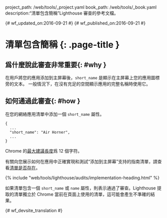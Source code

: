 project_path: /web/tools/_project.yaml
book_path: /web/tools/_book.yaml
description:“清單包含簡稱”Lighthouse 審查的參考文檔。

{# wf_updated_on:2016-09-21 #}
{# wf_published_on:2016-09-21 #}

# 清單包含簡稱 {: .page-title }

## 爲什麼說此審查非常重要{: #why }

在用戶將您的應用添加到主屏幕後，`short_name` 是顯示在主屏幕上您的應用圖標旁的文本。
一般情況下，在沒有充足的空間顯示應用的完整名稱時使用它。


## 如何通過此審查{: #how }

在您的網絡應用清單中添加一個 `short_name` 屬性。

    {
      ...
      "short_name": "Air Horner",
      ...
    }

Chrome 的[最大建議長度](https://developer.chrome.com/apps/manifest/name#short_name)爲 12 個字符。



有關向您展示如何在應用中正確實現和測試“添加到主屏幕”支持的指南清單，請查看[清單是否存在](manifest-exists#how)。



{% include "web/tools/lighthouse/audits/implementation-heading.html" %}

如果清單包含一個 `short_name` 或 `name` 屬性，則表示通過了審查。Lighthouse 提取的清單獨立於 Chrome 當前在頁面上使用的清單，這可能會產生不準確的結果。




{# wf_devsite_translation #}
